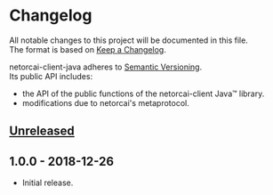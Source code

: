# Changelog
All notable changes to this project will be documented in this file.  
The format is based on [Keep a Changelog][changelog].

netorcai-client-java adheres to [Semantic Versioning][semver].  
Its public API includes:
- the API of the public functions of the netorcai-client Java™ library.
- modifications due to netorcai's metaprotocol.

[//]: =========================================================================
## [Unreleased]

[//]: =========================================================================
## 1.0.0 - 2018-12-26
- Initial release.

[//]: =========================================================================
[changelog]: http://keepachangelog.com/en/1.0.0/
[semver]: http://semver.org/spec/v2.0.0.html

[Unreleased]: https://github.com/netorcai/netorcai-client-java/compare/v1.0.0...master
